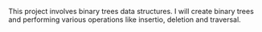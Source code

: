 This project involves binary trees data structures. I will create binary trees and performing various operations like insertio, deletion and traversal.
